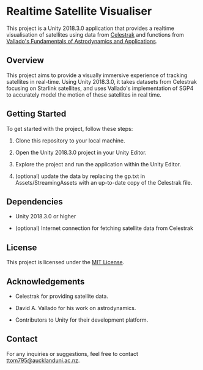 # Realtime Satellite Visualiser

This project is a Unity 2018.3.0 application that provides a realtime visualisation of satellites using data from [Celestrak](https://celestrak.org/NORAD/elements/gp.php?GROUP=starlink&FORMAT=tle) and functions from [Vallado's Fundamentals of Astrodynamics and Applications](https://astrobooks.com/vallado5hb.aspx).

## Overview

This project aims to provide a visually immersive experience of tracking satellites in real-time. Using Unity 2018.3.0, it takes datasets from Celestrak focusing on Starlink satellites, and uses Vallado's implementation of SGP4 to accurately model the motion of these satellites in real time.

## Getting Started

To get started with the project, follow these steps:

1. Clone this repository to your local machine.

2. Open the Unity 2018.3.0 project in your Unity Editor.

3. Explore the project and run the application within the Unity Editor.

4. (optional) update the data by replacing the gp.txt in Assets/StreamingAssets with an up-to-date copy of the Celestrak file.

## Dependencies

- Unity 2018.3.0 or higher

- (optional) Internet connection for fetching satellite data from Celestrak
## License

This project is licensed under the [MIT License](LICENSE).

## Acknowledgements

- Celestrak for providing satellite data.

- David A. Vallado for his work on astrodynamics.

- Contributors to Unity for their development platform.

## Contact

For any inquiries or suggestions, feel free to contact ttom795@aucklanduni.ac.nz.
